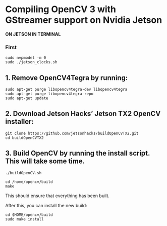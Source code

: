# Compiling OpenCV 3 with GStreamer support on Nvidia Jetson
**ON JETSON IN TERMINAL**

### First
```
sudo nvpmodel -m 0
sudo ./jetson_clocks.sh
```

## 1. Remove OpenCV4Tegra by running:
```
sudo apt-get purge libopencv4tegra-dev libopencv4tegra
sudo apt-get purge libopencv4tegra-repo
sudo apt-get update
```
## 2. Download Jetson Hacks’ Jetson TX2 OpenCV installer:
```
git clone https://github.com/jetsonhacks/buildOpenCVTX2.git
cd buildOpenCVTX2
```
## 3. Build OpenCV by running the install script. This will take some time.
```
./buildOpenCV.sh
```
```
cd /home/opencv/build
make
```
This should ensure that everything has been built.

After this, you can install the new build:
```
cd $HOME/opencv/build
sudo make install
```
